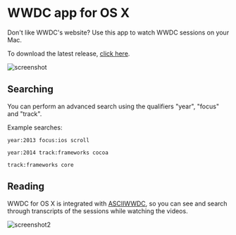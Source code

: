 # WWDC app for OS X

Don't like WWDC's website? Use this app to watch WWDC sessions on your Mac.

To download the latest release, [click here](https://github.com/insidegui/WWDC/blob/master/Releases/WWDC_latest.zip?raw=true).

![screenshot](https://raw.githubusercontent.com/insidegui/WWDC/master/screenshot.png)

## Searching

You can perform an advanced search using the qualifiers "year", "focus" and "track".

Example searches:

	year:2013 focus:ios scroll

	year:2014 track:frameworks cocoa

	track:frameworks core

## Reading

WWDC for OS X is integrated with [ASCIIWWDC](http://asciiwwdc.com), so you can see and search through transcripts of the sessions while watching the videos.

![screenshot2](https://raw.githubusercontent.com/insidegui/WWDC/master/screenshot2.png)
